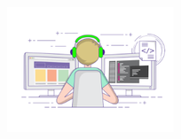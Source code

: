 <img align="right" alt="Coding" width="300" src="https://raw.githubusercontent.com/devSouvik/devSouvik/master/gif3.gif">


